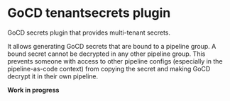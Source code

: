 # GoCD tenantsecrets plugin

GoCD secrets plugin that provides multi-tenant secrets.

It allows generating GoCD secrets that are bound to a pipeline group. A bound secret
cannot be decrypted in any other pipeline group. This prevents someone with access to
other pipeline configs (especially in the pipeline-as-code context) from copying the
secret and making GoCD decrypt it in their own pipeline.

**Work in progress**

